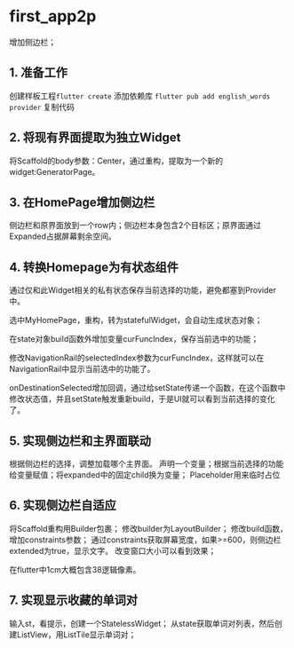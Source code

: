 # first_app2p

增加侧边栏；

## 1. 准备工作

创建样板工程`flutter create`
添加依赖库
`flutter pub add english_words provider`
复制代码

## 2. 将现有界面提取为独立Widget

将Scaffold的body参数：Center，通过重构，提取为一个新的widget:GeneratorPage。

## 3. 在HomePage增加侧边栏

侧边栏和原界面放到一个row内；侧边栏本身包含2个目标区；原界面通过Expanded占据屏幕剩余空间。

## 4. 转换Homepage为有状态组件

通过仅和此Widget相关的私有状态保存当前选择的功能，避免都塞到Provider中。

选中MyHomePage，重构，转为statefulWidget，会自动生成状态对象；

在state对象build函数外增加变量curFuncIndex，保存当前选中的功能；

修改NavigationRail的selectedIndex参数为curFuncIndex，这样就可以在NavigationRail中显示当前选中的功能了。

onDestinationSelected增加回调，通过给setState传递一个函数，在这个函数中修改状态值，并且setState触发重新build，于是UI就可以看到当前选择的变化了。

## 5. 实现侧边栏和主界面联动

根据侧边栏的选择，调整加载哪个主界面。
声明一个变量；根据当前选择的功能给变量赋值；将expanded中的固定child换为变量；
Placeholder用来临时占位

## 6. 实现侧边栏自适应

将Scaffold重构用Builder包裹；
修改builder为LayoutBuilder；
修改build函数，增加constraints参数；
通过constraints获取屏幕宽度，如果>=600，则侧边栏extended为true，显示文字。
改变窗口大小可以看到效果；

在flutter中1cm大概包含38逻辑像素。

## 7. 实现显示收藏的单词对

输入st，看提示，创建一个StatelessWidget；
从state获取单词对列表，然后创建ListView，用ListTile显示单词对；